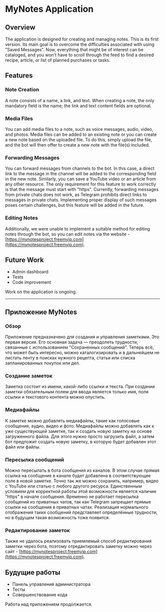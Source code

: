 # MyNotes Application

## Overview

The application is designed for creating and managing notes. This is its first version. Its main goal is to overcome the difficulties associated with using "Saved Messages". Now, everything that might be of interest can be cataloged, and you won't have to scroll through the feed to find a desired recipe, article, or list of planned purchases or tasks.

## Features

### Note Creation

A note consists of a name, a link, and text. When creating a note, the only mandatory field is the name; the link and text content fields are optional.

### Media Files

You can add media files to a note, such as voice messages, audio, video, and photos. Media files can be added to an existing note or you can create a new note based on the uploaded file. To do this, simply upload the file, and the bot will then offer to create a new note with the file(s) included.

### Forwarding Messages

You can forward messages from channels to the bot. In this case, a direct link to the message in the channel will be added to the corresponding field in the new note. Similarly, you can save a YouTube video or an article from any other resource. The only requirement for this feature to work correctly is that the message must start with "https". Currently, forwarding messages from private chats does not work, as Telegram prohibits direct links to messages in private chats. Implementing proper display of such messages poses certain challenges, but this feature will be added in the future.

### Editing Notes

Additionally, we were unable to implement a suitable method for editing notes through the bot, so you can edit notes via the website - [https://mynotesproject.freemyip.com](https://mynotesproject.freemyip.com).

## Future Work

- Admin dashboard
- Tests
- Code improvement

Work on the application is ongoing.

---

## Приложение MyNotes

### Обзор

Приложение предназначено для создания и управления заметками. Это первая версия. Его основная задача — преодолеть трудности, связанные с использованием "Сохраненных сообщений". Теперь всё, что может быть интересно, можно каталогизировать и в дальнейшем не листать ленту в поисках нужного рецепта, статьи или списка запланированных покупок или дел.

### Создание заметок

Заметка состоит из имени, какой-либо ссылки и текста. При создании заметки обязательным полем для ввода является только имя, поля ссылки и текстового контента можно опустить.

### Медиафайлы

К заметке можно добавлять медиафайлы, такие как голосовые сообщения, аудио, видео и фото. Медиафайлы можно добавлять как к уже существующей заметке, так и создать новую заметку на основе загруженного файла. Для этого нужно просто загрузить файл, а затем бот предложит создать новую заметку, в которую будет добавлен этот файл или файлы.

### Пересылка сообщений

Можно пересылать в бота сообщения из каналов. В этом случае прямая ссылка на сообщение в канале будет добавлена в соответствующее поле в новой заметке. Точно так же можно сохранить, например, видео с YouTube или статью с любого другого ресурса. Единственным условием для корректной работы этой возможности является наличие "https" в начале сообщения. Временно не работает пересылка сообщений из приватных чатов, так как Telegram запрещает прямые ссылки на сообщения в приватных чатах. Реализация нормального отображения таких сообщений представляет определённые трудности, но в будущем такая возможность тоже появится.

### Редактирование заметок

Также не удалось реализовать приемлемый способ редактирования заметки через бота, поэтому отредактировать заметку можно через сайт - [https://mynotesproject.freemyip.com](https://mynotesproject.freemyip.com).

## Будущие работы

- Панель управления администратора
- Тесты
- Совершенствование кода

Работа над приложением продолжается.
